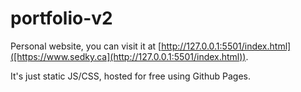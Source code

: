 # portfolio-v2

Personal website, you can visit it at [http://127.0.0.1:5501/index.html]([https://www.sedky.ca](http://127.0.0.1:5501/index.html)).  

It's just static JS/CSS, hosted for free using Github Pages.
